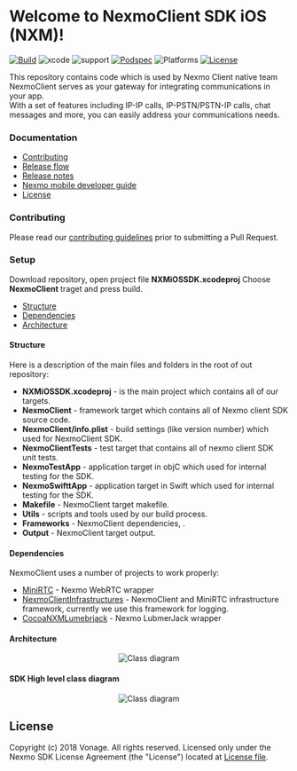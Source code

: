 # Welcome to NexmoClient SDK iOS (NXM)! 
[![Build][build-svg]][build-link] ![xcode][xcode-svg] ![support][support-svg] [![Podspec][podspec-svg]][podspec-link]  ![Platforms][platforms-svg] [![License][license-svg]][license-link]

This repository contains code which is used by Nexmo Client native team
NexmoClient serves as your gateway for integrating communications in your app.  
With a set of features including IP-IP calls, IP-PSTN/PSTN-IP calls, chat messages and more, you can easily address your communications needs.  

### Documentation
- [Contributing](#contributing)
- [Release flow](https://nexmoinc.atlassian.net/wiki/spaces/STCH/pages/144525573/iOS+Git+and+Release+Flow)
- [Release notes](https://developer.nexmo.com/client-sdk/sdk-documentation/ios/release-notes)
- [Nexmo mobile developer guide](https://developer.nexmo.com/client-sdk/setup/add-sdk-to-your-app/ios)
- [License](#License)

### Contributing
Please read our [contributing guidelines](https://github.com/Vonage/nexmo-sdk-ios/blob/develop/CONTRIBUTE.md) prior to submitting a Pull Request.

### Setup
Download repository, open project file **NXMiOSSDK.xcodeproj**
Choose **NexmoClient** traget and press build.

- [Structure](#structure)
- [Dependencies](#Dependencies)
- [Architecture](#Architecture)

#### Structure
Here is a description of the main files and folders in the root of out repository:
* **NXMiOSSDK.xcodeproj** - is the main project which contains all of our targets. 
* **NexmoClient** - framework target which contains all of Nexmo client SDK source code. 
* **NexmoClient/info.plist** -  build settings (like version number) which used for NexmoClient SDK.
* **NexmoClientTests** - test target that contains all of nexmo client SDK unit tests.
* **NexmoTestApp** - application target in objC which used for internal testing for the SDK. 
* **NexmoSwifttApp** - application target in Swift which used for internal testing for the SDK. 
* **Makefile** - NexmoClient target makefile.
* **Utils** - scripts and tools used by our build process.
* **Frameworks** - NexmoClient dependencies, .
* **Output** - NexmoClient target output.

#### Dependencies
NexmoClient uses a number of projects to work properly:
* [MiniRTC](https://github.com/Vonage/miniRTC) - Nexmo WebRTC wrapper
* [NexmoClientInfrastructures](https://github.com/Vonage/NexmoClientInfrastructures) - NexmoClient and MiniRTC infrastructure framework, currently we use this framework for logging.
* [CocoaNXMLumebrjack](https://github.com/Vonage/NexmoLumberjack) - Nexmo LubmerJack wrapper

#### Architecture
<p align="center">
    <img src="https://github.com/vonage/nexmo-sdk-ios/blob/develop/Utils/SDKDiagram.png" title="Class diagram">
</p>

#### SDK High level class diagram
<p align="center">
    <img src="https://github.com/vonage/nexmo-sdk-ios/blob/develop/Utils/SDKClassDiagram.png" title="Class diagram">
</p>

## License
Copyright (c) 2018 Vonage. All rights reserved. Licensed only under the Nexmo SDK License Agreement (the "License") located at [License file](license-link).

[podspec-svg]: https://img.shields.io/cocoapods/v/NexmoClient.svg
[podspec-link]: https://cocoapods.org/pods/NexmoClient
[platforms-svg]: https://img.shields.io/cocoapods/p/NexmoClient
[license-svg]: https://img.shields.io/cocoapods/l/NexmoClient
[license-link]: https://github.com/vonage/nexmo-sdk-ios/blob/master/LICENSE
[xcode-svg]: https://img.shields.io/badge/xcode-10.3%20%7C%2011-orange
[build-svg]: https://img.shields.io/badge/build-jenkins-green
[build-link]: http://jenkins-mobile-client.dev.il.vocal-dev.com:8080/view/Nexmo/job/Stitch_iOS_Release/
[support-svg]: https://img.shields.io/badge/support-swift%20%7C%20objC-blue



